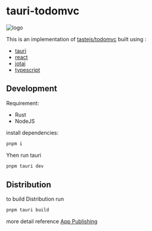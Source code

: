 # tauri-todomvc

![logo](https://user-images.githubusercontent.com/29378026/166204892-f9eaa461-bcb3-463d-b343-d2f09e91a8f3.png)

This is an implementation of [tastejs/todomvc](https://github.com/tastejs/todomvc) built using :

- [tauri](https://tauri.studio/)
- [react](https://reactjs.org/)
- [jotai](https://github.com/pmndrs/jotai)
- [typescript](https://www.typescriptlang.org/)

## Development

Requirement:

- Rust
- NodeJS

install dependencies:

```sh
pnpm i
```

Yhen run tauri

```sh
pnpm tauri dev
```

## Distribution

to build Distribution run 

```sh
pnpm tauri build
```

more detail reference [App Publishing](https://tauri.studio/docs/distribution/publishing)
